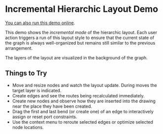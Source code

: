 <!--
 //////////////////////////////////////////////////////////////////////////////
 // @license
 // This demo file is part of yFiles for HTML 2.3.0.3.
 // Use is subject to license terms.
 //
 // Copyright (c) 2000-2020 by yWorks GmbH, Vor dem Kreuzberg 28,
 // 72070 Tuebingen, Germany. All rights reserved.
 //
 //////////////////////////////////////////////////////////////////////////////
-->
# Incremental Hierarchic Layout Demo

[You can also run this demo online](https://live.yworks.com/demos/layout/incrementalhierarchic/index.html).

This demo shows the _incremental mode_ of the hierarchic layout. Each user action triggers a run of this layout style to ensure that the current state of the graph is always well-organized but remains still similar to the previous arrangement.

The layers of the layout are visualized in the background of the graph.

## Things to Try

- Move and resize nodes and watch the layout update. During moves the target layer is indicated.
- Create edges and see the routes being recalculated immediately.
- Create new nodes and observe how they are inserted into the drawing near the place they have been created.
- Drag the first and last bend (or create one) of an edge to interactively assign or reset port constraints.
- Use the context menu to reroute selected edges or optimize selected node locations.
